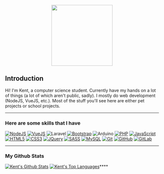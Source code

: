 <p align="center">
   <img src="https://c.tenor.com/mGgWY8RkgYMAAAAC/hello-world.gif" height="200px">
</p>

## Introduction
Hi! I'm Kent, a computer science student. Currently have my hands on a lot of things (a lot of which aren't public, sadly). I mostly do web development (NodeJS, VueJS, etc.). Most of the stuff you'll see here are either pet projects or school projects.
- - - - -
### Here are some skills that I have
 [![NodeJS](https://img.shields.io/badge/node.js%20-%2343853D.svg?&style=for-the-badge&logo=node.js&logoColor=white)](https://nodejs.org/en/) [![VueJS](https://img.shields.io/badge/vuejs%20-%2335495e.svg?&style=for-the-badge&logo=vue.js&logoColor=%234FC08D)](https://vuejs.org/) ![Laravel](https://img.shields.io/badge/laravel-%23FF2D20.svg?style=for-the-badge&logo=laravel&logoColor=white) [![Bootstrap](https://img.shields.io/badge/bootstrap%20-%23563D7C.svg?&style=for-the-badge&logo=bootstrap&logoColor=white)](https://getbootstrap.com/) ![Arduino](https://img.shields.io/badge/-Arduino-00979D?style=for-the-badge&logo=Arduino&logoColor=white) [![PHP](https://img.shields.io/badge/php-%23777BB4.svg?&style=for-the-badge&logo=php&logoColor=white)](https://www.php.net/) [![JavaScript](https://img.shields.io/badge/javascript%20-%23323330.svg?&style=for-the-badge&logo=javascript&logoColor=%23F7DF1E)](https://www.javascript.com/) [![HTML5](https://img.shields.io/badge/html5%20-%23E34F26.svg?&style=for-the-badge&logo=html5&logoColor=white)](https://html.com/html5/) [![CSS3](https://img.shields.io/badge/css3%20-%231572B6.svg?&style=for-the-badge&logo=css3&logoColor=white)](https://css3-tutorial.net/) [![JQuery](https://img.shields.io/badge/jquery%20-%230769AD.svg?&style=for-the-badge&logo=jquery&logoColor=white)](https://jquery.com/) [![SASS](https://img.shields.io/badge/SASS%20-hotpink.svg?&style=for-the-badge&logo=SASS&logoColor=white)](https://sass-lang.com/) [![MySQL](https://img.shields.io/badge/mysql-%2300f.svg?&style=for-the-badge&logo=mysql&logoColor=white)](https://www.mysql.com/) [![Git](https://img.shields.io/badge/git%20-%23F05033.svg?&style=for-the-badge&logo=git&logoColor=white)](https://git-scm.com/) [![GitHub](https://img.shields.io/badge/github%20-%23121011.svg?&style=for-the-badge&logo=github&logoColor=white)](https://github.com/) [![GitLab](https://img.shields.io/badge/gitlab%20-%23181717.svg?&style=for-the-badge&logo=gitlab&logoColor=white)](https://about.gitlab.com/)
- - - - -
### My Github Stats
[![Kent's Github Stats](https://github-readme-stats.vercel.app/api?username=htundra&show_icons=true&theme=vue-dark)](https://github.com/htundra)
[![Kent's Top Languages](https://github-readme-stats.vercel.app/api/top-langs/?username=htundra&layout=compact&theme=vue-dark)](https://github.com/htundra)****

<!--
**HTundra/HTundra** is a ✨ _special_ ✨ repository because its `README.md` (this file) appears on your GitHub profile.

Here are some ideas to get you started:

- 🔭 I’m currently working on ...
- 🌱 I’m currently learning ...
- 👯 I’m looking to collaborate on ...
- 🤔 I’m looking for help with ...
- 💬 Ask me about ...
- 📫 How to reach me: ...
- 😄 Pronouns: ...
- ⚡ Fun fact: ...
-->
